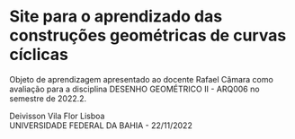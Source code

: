 # Site para o aprendizado das construções geométricas de curvas cíclicas

Objeto de aprendizagem apresentado ao docente Rafael Câmara como avaliação para a disciplina DESENHO GEOMÉTRICO II - ARQ006 no semestre de 2022.2.

Deivisson Vila Flor Lisboa  
UNIVERSIDADE FEDERAL DA BAHIA - 22/11/2022
